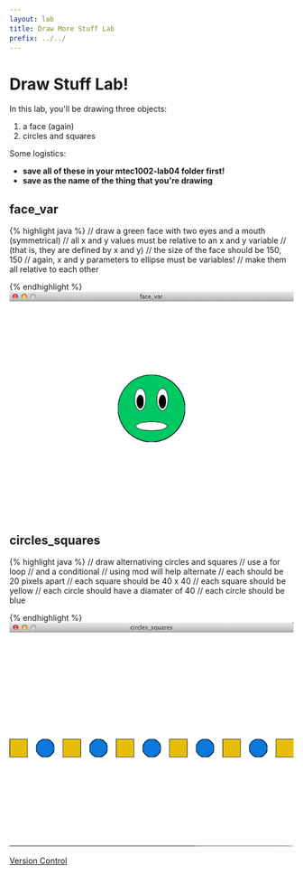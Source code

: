 ```yaml
---
layout: lab
title: Draw More Stuff Lab
prefix: ../../
---
```

# Draw Stuff Lab!

In this lab, you'll be drawing three objects:

1. a face (again)
2. circles and squares

Some logistics:

* __save all of these in your mtec1002-lab04 folder first!__
* __save as the name of the thing that you're drawing__

## face_var
{% highlight java %}
// draw a green face with two eyes and a mouth (symmetrical)
// all x and y values must be relative to an x and y variable
// (that is, they are defined by x and y)
// the size of the face should be 150, 150
// again, x and y parameters to ellipse must be variables!
// make them all relative to each other

{% endhighlight %}
![face_var](face_var.png)

## circles_squares
{% highlight java %}
// draw alternativing circles and squares
// use a for loop
// and a conditional
// using mod will help alternate
// each should be 20 pixels apart
// each square should be 40 x 40
// each square should be yellow
// each circle should have a diamater of 40
// each circle should be blue

{% endhighlight %}
![circles squares](circles_squares.png)

[Version Control](git.html)

